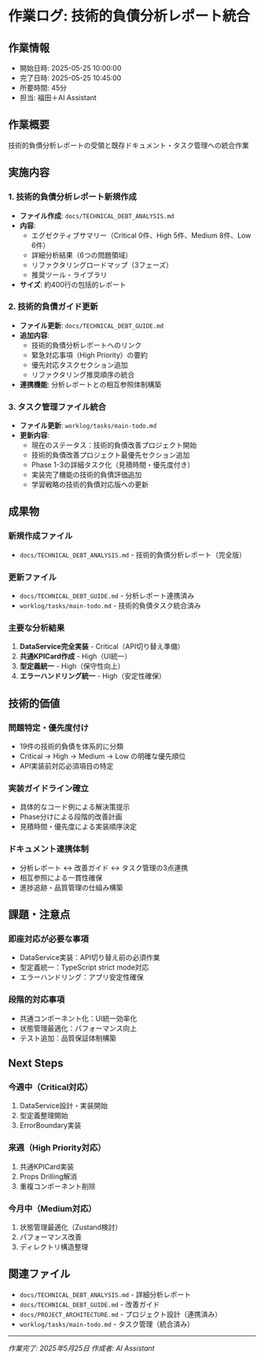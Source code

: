 # 作業ログ: 技術的負債分析レポート統合

## 作業情報
- 開始日時: 2025-05-25 10:00:00
- 完了日時: 2025-05-25 10:45:00
- 所要時間: 45分
- 担当: 福田＋AI Assistant

## 作業概要
技術的負債分析レポートの受領と既存ドキュメント・タスク管理への統合作業

## 実施内容

### 1. 技術的負債分析レポート新規作成
- **ファイル作成**: `docs/TECHNICAL_DEBT_ANALYSIS.md`
- **内容**: 
  - エグゼクティブサマリー（Critical 0件、High 5件、Medium 8件、Low 6件）
  - 詳細分析結果（6つの問題領域）
  - リファクタリングロードマップ（3フェーズ）
  - 推奨ツール・ライブラリ
- **サイズ**: 約400行の包括的レポート

### 2. 技術的負債ガイド更新
- **ファイル更新**: `docs/TECHNICAL_DEBT_GUIDE.md`
- **追加内容**:
  - 技術的負債分析レポートへのリンク
  - 緊急対応事項（High Priority）の要約
  - 優先対応タスクセクション追加
  - リファクタリング推奨順序の統合
- **連携機能**: 分析レポートとの相互参照体制構築

### 3. タスク管理ファイル統合
- **ファイル更新**: `worklog/tasks/main-todo.md`
- **更新内容**:
  - 現在のステータス：技術的負債改善プロジェクト開始
  - 技術的負債改善プロジェクト最優先セクション追加
  - Phase 1-3の詳細タスク化（見積時間・優先度付き）
  - 実装完了機能の技術的負債評価追加
  - 学習戦略の技術的負債対応版への更新

## 成果物

### 新規作成ファイル
- `docs/TECHNICAL_DEBT_ANALYSIS.md` - 技術的負債分析レポート（完全版）

### 更新ファイル
- `docs/TECHNICAL_DEBT_GUIDE.md` - 分析レポート連携済み
- `worklog/tasks/main-todo.md` - 技術的負債タスク統合済み

### 主要な分析結果
1. **DataService完全実装** - Critical（API切り替え準備）
2. **共通KPICard作成** - High（UI統一）
3. **型定義統一** - High（保守性向上）
4. **エラーハンドリング統一** - High（安定性確保）

## 技術的価値

### 問題特定・優先度付け
- 19件の技術的負債を体系的に分類
- Critical → High → Medium → Low の明確な優先順位
- API実装前対応必須項目の特定

### 実装ガイドライン確立
- 具体的なコード例による解決策提示
- Phase分けによる段階的改善計画
- 見積時間・優先度による実装順序決定

### ドキュメント連携体制
- 分析レポート ↔ 改善ガイド ↔ タスク管理の3点連携
- 相互参照による一貫性確保
- 進捗追跡・品質管理の仕組み構築

## 課題・注意点

### 即座対応が必要な事項
- DataService実装：API切り替え前の必須作業
- 型定義統一：TypeScript strict mode対応
- エラーハンドリング：アプリ安定性確保

### 段階的対応事項
- 共通コンポーネント化：UI統一効率化
- 状態管理最適化：パフォーマンス向上
- テスト追加：品質保証体制構築

## Next Steps

### 今週中（Critical対応）
1. DataService設計・実装開始
2. 型定義整理開始
3. ErrorBoundary実装

### 来週（High Priority対応）
1. 共通KPICard実装
2. Props Drilling解消
3. 重複コンポーネント削除

### 今月中（Medium対応）
1. 状態管理最適化（Zustand検討）
2. パフォーマンス改善
3. ディレクトリ構造整理

## 関連ファイル
- `docs/TECHNICAL_DEBT_ANALYSIS.md` - 詳細分析レポート
- `docs/TECHNICAL_DEBT_GUIDE.md` - 改善ガイド
- `docs/PROJECT_ARCHITECTURE.md` - プロジェクト設計（連携済み）
- `worklog/tasks/main-todo.md` - タスク管理（統合済み）

---

*作業完了: 2025年5月25日*
*作成者: AI Assistant* 